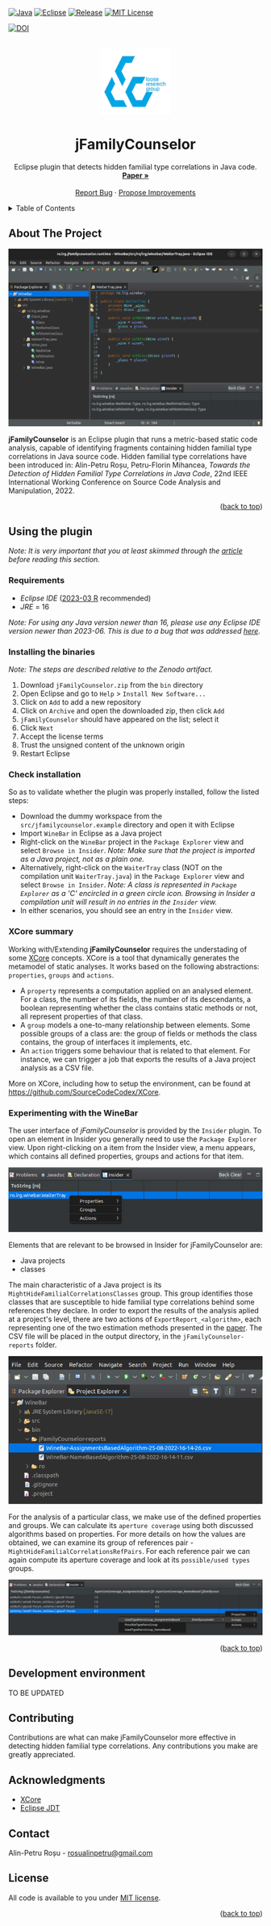 <a name="readme-top"></a>

[![Java][java-shield]][java-url]
[![Eclipse][eclipse-shield]][eclipse-url]
[![Release][release-shield]][release-url]
[![MIT License][license-shield]][license-url]

[![DOI](https://zenodo.org/badge/DOI/10.5281/zenodo.7027355.svg)](https://doi.org/10.5281/zenodo.7027355)


[java-shield]: https://img.shields.io/badge/Java-ED8B00?style=for-the-badge&logo=java&logoColor=white
[java-url]: https://www.java.com/en/

[eclipse-shield]: https://img.shields.io/badge/Eclipse-2C2255?style=for-the-badge&logo=eclipse&logoColor=white
[eclipse-url]: https://www.eclipse.org/

[release-shield]: https://img.shields.io/github/v/release/SourceCodeCodex/jFamilyCounselor?style=for-the-badge
[release-url]: https://github.com/SourceCodeCodex/jFamilyCounselor/releases

[license-shield]: https://img.shields.io/github/license/othneildrew/Best-README-Template.svg?style=for-the-badge
[license-url]: https://github.com/SourceCodeCodex/jFamilyCounselor/blob/main/LICENSE.md


<!-- PROJECT LOGO -->
<br />
<div align="center">
  <a href="http://loose.cs.upt.ro/index.php">
    <img src="docs/images/LRGLogo.png" alt="Logo">
  </a>

  <h1 align="center">jFamilyCounselor</h1>

  <p align="center">
    Eclipse plugin that detects hidden familial type correlations in Java code.
    <br />
    <a href="docs/paper.pdf"><strong>Paper »</strong></a>
    <br />
    <br />
    <a href="https://github.com/SourceCodeCodex/jFamilyCounselor/issues">Report Bug</a>
    ·
    <a href="https://github.com/SourceCodeCodex/jFamilyCounselor/issues">Propose Improvements</a>
  </p>
</div>



<!-- TABLE OF CONTENTS -->
<details>
  <summary>Table of Contents</summary>
  <ol>
    <li>
      <a href="#about-the-project">About The Project</a>
    <li>
      <a href="#getting-started">Getting Started</a>
      <ul>
        <li><a href="#requirements">Requirements</a></li>
        <li><a href="#installation">Installation</a></li>
      </ul>
    </li>
    <li><a href="#usage">Usage</a></li>
    <li><a href="#development-environment">Development environment</a></li>
    <li><a href="#contributing">Contributing</a></li>
    <li><a href="#acknowledgments">Acknowledgments</a></li>
    <li><a href="#contact">Contact</a></li>
    <li><a href="#license">License</a></li>
  </ol>
</details>



<!-- ABOUT THE PROJECT -->
## About The Project

![eclipse-img-url]

[eclipse-img-url]: docs/images/Eclipse.png

**jFamilyCounselor** is an Eclipse plugin that runs a metric-based static code analysis, capable of identifying fragments containing hidden familial type correlations in Java source code. Hidden familial type correlations have been introduced in: Alin-Petru Roșu, Petru-Florin Mihancea, _Towards the Detection of Hidden Familial Type Correlations in Java Code_, 22nd IEEE International Working Conference on Source Code Analysis and Manipulation, 2022.

<p align="right">(<a href="#readme-top">back to top</a>)</p>


<!-- USING THE PLUGIN -->
## Using the plugin

_Note: It is very important that you at least skimmed through the <a href="./docs/paper.pdf">article</a> before reading this section._

### Requirements

* *Eclipse IDE* ([2023-03 R](https://www.eclipse.org/downloads/packages/release/2023-03/r) recommended)
* *JRE* = 16

_Note: For using any Java version newer than 16, please use any Eclipse IDE version newer than 2023-06. This is due to a bug that was addressed [here](https://github.com/eclipse-jdt/eclipse.jdt.core/pull/965)._

### Installing the binaries 

_Note: The steps are described relative to the Zenodo artifact._


1. Download `jFamilyCounselor.zip` from the `bin` directory
2. Open Eclipse and go to `Help` > `Install New Software...`
3. Click on `Add` to add a new repository
4. Click on `Archive` and open the downloaded zip, then click `Add`
5. `jFamilyCounselor` should have appeared on the list; select it
6. Click `Next`
7. Accept the license terms
8. Trust the unsigned content of the unknown origin
9. Restart Eclipse

### Check installation

So as to validate whether the plugin was properly installed, follow the listed steps:

- Download the dummy workspace from the `src/jfamilycounselor.example` directory and open it with Eclipse
- Import `WineBar` in Eclipse as a Java project
- Right-click on the `WineBar` project in the `Package Explorer` view and select `Browse in Insider`. _Note: Make sure that the project is imported as a Java project, not as a plain one._
- Alternatively, right-click on the `WaiterTray` class (NOT on the compilation unit `WaiterTray.java`) in the `Package Explorer` view and select `Browse in Insider`. _Note: A class is represented in `Package Explorer` as a 'C' encircled in a green circle icon. Browsing in Insider a compilation unit will result in no entries in the `Insider` view._
- In either scenarios, you should see an entry in the `Insider` view.


### XCore summary

Working with/Extending  **jFamilyCounselor** requires the understading of some [XCore](https://github.com/SourceCodeCodex/XCore) concepts. XCore is a tool that dynamically generates the metamodel of static analyses. It works based on the following abstractions: `properties`, `groups` and `actions`. 

* A `property` represents a computation applied on an analysed element. For a class, the number of its fields, the number of its descendants, a boolean representing whether the class contains static methods or not, all represent properties of that class.
* A `group` models a one-to-many relationship between elements. Some possible groups of a class are: the group of fields or methods the class contains, the group of interfaces it implements, etc.
* An `action` triggers some behaviour that is related to that element. For instance, we can trigger a job that exports the results of a Java project analysis as a CSV file.

More on XCore, including how to setup the environment, can be found at https://github.com/SourceCodeCodex/XCore.

### Experimenting with the WineBar

The user interface of *jFamilyCounselor* is provided by the `Insider` plugin. To open an element in Insider you generally need to use the `Package Explorer` view. Upon right-clicking on a item from the Insider view, a menu appears, which contains all defined properties, groups and actions for that item.

![insider-img-url]

[insider-img-url]: docs/images/Insider.png


Elements that are relevant to be browsed in Insider for jFamilyCounselor are:
- Java projects
- classes

The main characteristic of a Java project is its `MightHideFamilialCorrelationsClasses` group. This group identifies those classes that are susceptible to hide familial type correlations behind some references they declare. In order to export the results of the analysis aplied at a project's level, there are two actions of `ExportReport_<algorithm>`, each representing one of the two estimation methods presented in the <a href="./docs/paper.pdf">paper</a>. The CSV file will be placed in the output directory, in the `jFamilyCounselor-reports` folder.

![exports-url]

[exports-url]: docs/images/Exports.png



For the analysis of a particular class, we make use of the defined properties and groups. We can calculate its `aperture coverage` using both discussed algorithms based on properties. For more details on how the values are obtained, we can examine its group of references pair - `MightHideFamilialCorrelationsRefPairs`. For each reference pair we can again compute its aperture coverage and look at its `possible/used types` groups.


![refs-url]

[refs-url]: docs/images/Refs.png



<p align="right">(<a href="#readme-top">back to top</a>)</p>


## Development environment
TO BE UPDATED


<!-- CONTRIBUTING -->
## Contributing

Contributions are what can make jFamilyCounselor more effective in detecting hidden familial type correlations. Any contributions you make are greatly appreciated.

<!-- ACKNOWLEDGMENTS -->
## Acknowledgments


* [XCore](https://github.com/SourceCodeCodex/XCore)
* [Eclipse JDT](https://www.eclipse.org/jdt/)

<!-- CONTACT -->
## Contact

Alin-Petru Roșu - [rosualinpetru@gmail.com](mailto:rosualinpetru@gmail.com)

<!-- LICENSE -->
## License

All code is available to you under [MIT license](http://opensource.org/licenses/mit-license.php).

<p align="right">(<a href="#readme-top">back to top</a>)</p>

